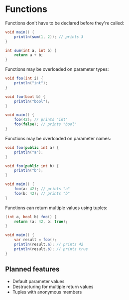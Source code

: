 # Functions

Functions don't have to be declared before they're called:

```cs
void main() {
    println(sum(1, 2)); // prints 3
}

int sum(int a, int b) {
    return a + b;
}
```

Functions may be overloaded on parameter types:

```cs
void foo(int i) {
    println("int");
}

void foo(bool b) {
    println("bool");
}

void main() {
    foo(42); // prints "int"
    foo(false); // prints "bool"
}
```

Functions may be overloaded on parameter names:

```cs
void foo(public int a) {
    println("a");
}

void foo(public int b) {
    println("b");
}

void main() {
    foo(a: 42); // prints "a"
    foo(b: 42); // prints "b"
}
```

Functions can return multiple values using tuples:

```cs
(int a, bool b) foo() {
    return (a: 42, b: true);
}

void main() {
    var result = foo();
    println(result.a); // prints 42
    println(result.b); // prints true
}
```

## Planned features

- Default parameter values
- Destructuring for multiple return values
- Tuples with anonymous members
